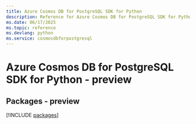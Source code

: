 ```yaml
---
title: Azure Cosmos DB for PostgreSQL SDK for Python
description: Reference for Azure Cosmos DB for PostgreSQL SDK for Python
ms.date: 06/17/2025
ms.topic: reference
ms.devlang: python
ms.service: cosmosdbforpostgresql
---
```

# Azure Cosmos DB for PostgreSQL SDK for Python - preview
## Packages - preview
[!INCLUDE [packages](cosmos-db-for-postgresql-index.md)]